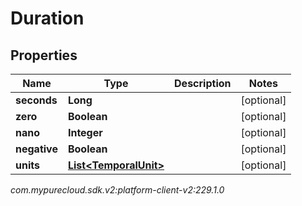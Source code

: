 # Duration


## Properties

| Name | Type | Description | Notes |
| ------------ | ------------- | ------------- | ------------- |
| **seconds** | **Long** |  |  [optional] |
| **zero** | **Boolean** |  |  [optional] |
| **nano** | **Integer** |  |  [optional] |
| **negative** | **Boolean** |  |  [optional] |
| **units** | [**List&lt;TemporalUnit&gt;**](TemporalUnit) |  |  [optional] |




_com.mypurecloud.sdk.v2:platform-client-v2:229.1.0_

